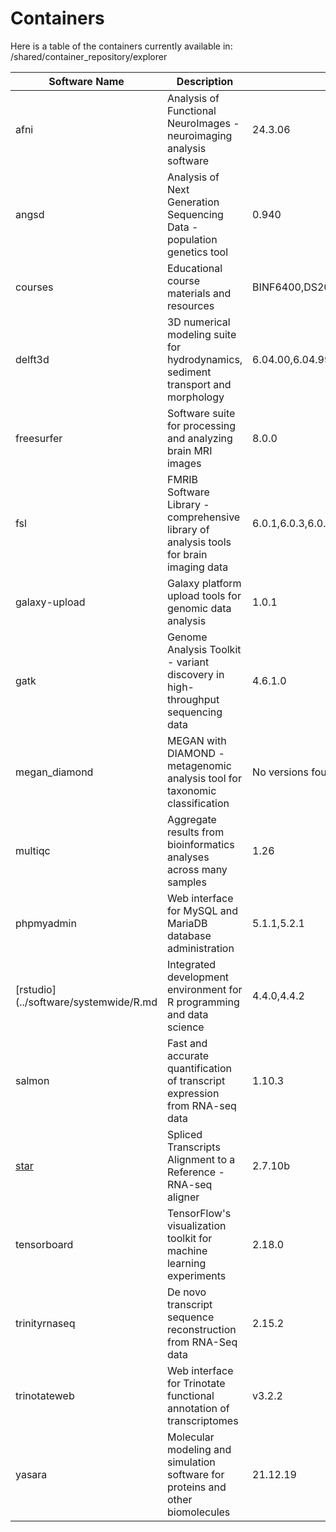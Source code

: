# Containers 
Here is a table of the containers currently available in: /shared/container_repository/explorer

| Software Name | Description | Version(s) |
|---------------|-------------|------------|
| afni | Analysis of Functional NeuroImages - neuroimaging analysis software | 24.3.06 |
| angsd | Analysis of Next Generation Sequencing Data - population genetics tool | 0.940 |
| courses | Educational course materials and resources | BINF6400,DS2000,IE7374,IE7500,jupyterlab |
| delft3d | 3D numerical modeling suite for hydrodynamics, sediment transport and morphology | 6.04.00,6.04.99_dev |
| freesurfer | Software suite for processing and analyzing brain MRI images | 8.0.0 |
| fsl | FMRIB Software Library - comprehensive library of analysis tools for brain imaging data | 6.0.1,6.0.3,6.0.7 |
| galaxy-upload | Galaxy platform upload tools for genomic data analysis | 1.0.1 |
| gatk | Genome Analysis Toolkit - variant discovery in high-throughput sequencing data | 4.6.1.0 |
| megan_diamond | MEGAN with DIAMOND - metagenomic analysis tool for taxonomic classification | No versions found |
| multiqc | Aggregate results from bioinformatics analyses across many samples | 1.26 |
| phpmyadmin | Web interface for MySQL and MariaDB database administration | 5.1.1,5.2.1 |
| [rstudio](../software/systemwide/R.md | Integrated development environment for R programming and data science | 4.4.0,4.4.2 |
| salmon | Fast and accurate quantification of transcript expression from RNA-seq data | 1.10.3 |
| [star](/apptainer.md#example-using-an-image-already-located-on-the-file-system) | Spliced Transcripts Alignment to a Reference - RNA-seq aligner | 2.7.10b |
| tensorboard | TensorFlow's visualization toolkit for machine learning experiments | 2.18.0 |
| trinityrnaseq | De novo transcript sequence reconstruction from RNA-Seq data | 2.15.2 |
| trinotateweb | Web interface for Trinotate functional annotation of transcriptomes | v3.2.2 |
| yasara | Molecular modeling and simulation software for proteins and other biomolecules | 21.12.19 |
